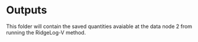# Outputs
This folder will contain the saved quantities avaiable at the data node 2 from running the RidgeLog-V method.